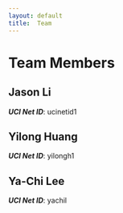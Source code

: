 ```yaml
---
layout: default
title:  Team
---
```


# Team Members


## Jason Li
***UCI Net ID***: ucinetid1

## Yilong Huang
***UCI Net ID***: yilongh1

## Ya-Chi Lee
***UCI Net ID***: yachil
